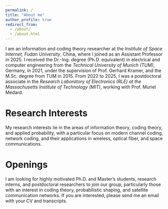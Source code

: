 ```yaml
---
permalink: /
title: "About me"
author_profile: true
redirect_from: 
  - /about/
  - /about.html
---
```


I am an information and coding theory researcher at the *Institute of Space Internet, Fudan University*, China, where I joined as an Assistant Professor in 2025. I received the Dr.-Ing. degree (Ph.D. equivalent) in electrical and computer engineering from the *Technical University of Munich (TUM)*, Germany, in 2021, under the supervision of Prof. Gerhard Kramer, and the M.Sc. degree from TUM in 2015. From 2022 to 2025, I was a postdoctoral associate in the *Research Laboratory of Electronics (RLE) at the Massachusetts Institute of Technology (MIT)*, working with Prof. Muriel Médard.

Research Interests
======
My research interests lie in the areas of information theory, coding theory, and applied probability, with a particular focus on modern channel coding, network coding, and their applications in wireless, optical fiber, and space communications.

Openings
======
I am looking for highly motivated Ph.D. and Master’s students, research interns, and postdoctoral researchers to join our group, particularly those with an interest in coding theory, probabilistic shaping, and satellite communication networks. If you are interested, please send me an email with your CV and transcripts.
